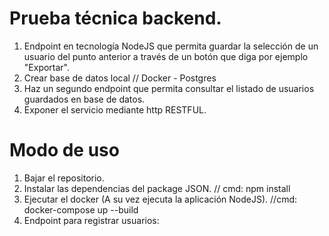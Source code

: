 # Prueba técnica backend.

1. Endpoint en tecnología NodeJS que permita guardar la selección de un usuario del punto anterior a través de un botón que diga por ejemplo "Exportar".
2. Crear base de datos local // Docker - Postgres
3. Haz un segundo endpoint que permita consultar el listado de usuarios guardados en base de datos.
4. Exponer el servicio mediante http RESTFUL.


# Modo de uso
1. Bajar el repositorio.
2. Instalar las dependencias del package JSON. // cmd: npm install
3. Ejecutar el docker (A su vez ejecuta la aplicación NodeJS). //cmd: docker-compose up --build
4. Endpoint para registrar usuarios: 